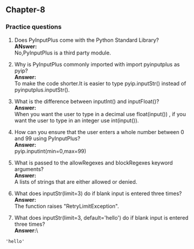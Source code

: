 ## Chapter-8
### Practice questions 
1. Does PyInputPlus come with the Python Standard Library?\
**ANswer:**\
No,PyInputPlus is a third party module.

2. Why is PyInputPlus commonly imported with import pyinputplus as pyip?\
**Answer:**\
To make the code shorter.It is easier to type pyip.inputStr() instead of pyinputplus.inputStr().

3. What is the difference between inputInt() and inputFloat()?\
**Answer:**\
When you want the user to type in a decimal use float(input()) , if you want the user to type in an integer use int(input()).

4. How can you ensure that the user enters a whole number between 0 and 99 using PyInputPlus?\
**Answer:**\
pyip.inputint(min=0,max=99)

5. What is passed to the allowRegexes and blockRegexes keyword arguments?\
**Answer:**\
A lists of strings that are either allowed or denied.

6. What does inputStr(limit=3) do if blank input is entered three times?\
**Answer:**\
The function raises "RetryLimitException".

7. What does inputStr(limit=3, default='hello') do if blank input is entered three times?\
**Answer:**\
```
'hello'
```


